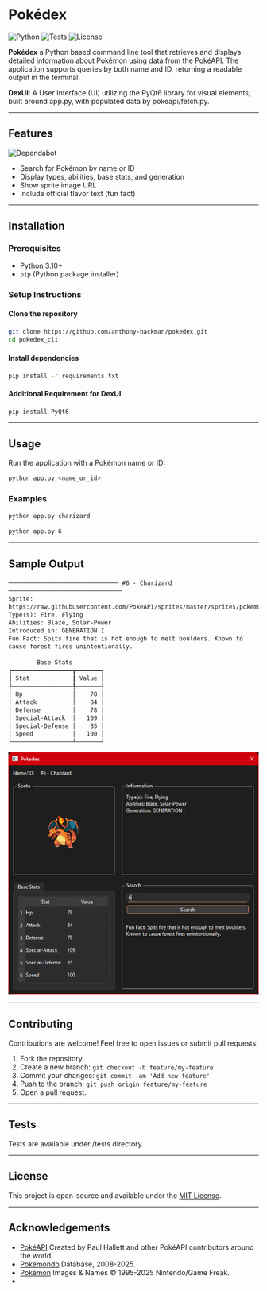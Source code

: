 # Pokédex

![Python](https://img.shields.io/badge/python-3.10%2B-blue)
![Tests](https://img.shields.io/github/actions/workflow/status/Anthony-Hackman/Pokedex/python-app.yml?branch=main)
![License](https://img.shields.io/github/license/Anthony-Hackman/pokedex_cli) 


**Pokédex** a Python based command line tool that retrieves and displays detailed information about Pokémon using data from the [PokéAPI](https://pokeapi.co/). The application supports queries by both name and ID, returning a readable output in the terminal.

**DexUI**: A User Interface (UI) utilizing the PyQt6 library for visual elements; built around app.py, with populated data by pokeapi/fetch.py.

---

## Features
![Dependabot](https://img.shields.io/badge/dependabot-025E8C?style=for-the-badge&logo=dependabot&logoColor=white)
* Search for Pokémon by name or ID
* Display types, abilities, base stats, and generation
* Show sprite image URL
* Include official flavor text (fun fact)

---

## Installation

### Prerequisites

* Python 3.10+
* `pip` (Python package installer)

### Setup Instructions

#### Clone the repository

   ```bash
   git clone https://github.com/anthony-hackman/pokedex.git
   cd pokedex_cli
   ```

#### Install dependencies

   ```bash
   pip install -r requirements.txt
   ```

#### Additional Requirement for DexUI

   ```bash
   pip install PyQt6
   ```

---

## Usage

Run the application with a Pokémon name or ID:

```bash
python app.py <name_or_id>
```

### Examples

```bash
python app.py charizard
```

```bash
python app.py 6
```

---

## Sample Output

```text
─────────────────────────────── #6 - Charizard ────────────────────────────────
Sprite: https://raw.githubusercontent.com/PokeAPI/sprites/master/sprites/pokemon/6.png
Type(s): Fire, Flying
Abilities: Blaze, Solar-Power
Introduced in: GENERATION I
Fun Fact: Spits fire that is hot enough to melt boulders. Known to cause forest fires unintentionally.

        Base Stats
┏━━━━━━━━━━━━━━━━━┳━━━━━━━┓
┃ Stat            ┃ Value ┃
┡━━━━━━━━━━━━━━━━━╇━━━━━━━┩
│ Hp              │    78 │
│ Attack          │    84 │
│ Defense         │    78 │
│ Special-Attack  │   109 │
│ Special-Defense │    85 │
│ Speed           │   100 │
└─────────────────┴───────┘
```

![DexUI](Resources/Screenshot-2025-05-15(2).png)

---

## Contributing

Contributions are welcome! Feel free to open issues or submit pull requests:

1. Fork the repository.
2. Create a new branch: `git checkout -b feature/my-feature`
3. Commit your changes: `git commit -am 'Add new feature'`
4. Push to the branch: `git push origin feature/my-feature`
5. Open a pull request.

---

## Tests

Tests are available under /tests directory.

---

## License

This project is open-source and available under the [MIT License](LICENSE).

---

## Acknowledgements

* [PokéAPI](https://pokeapi.co/) Created by Paul Hallett and other PokéAPI contributors around the world.
* [Pokémondb](https://pokemondb.net/) Database, 2008-2025.
* [Pokémon](https://www.pokemon.com/) Images & Names © 1995-2025 Nintendo/Game Freak.
*
